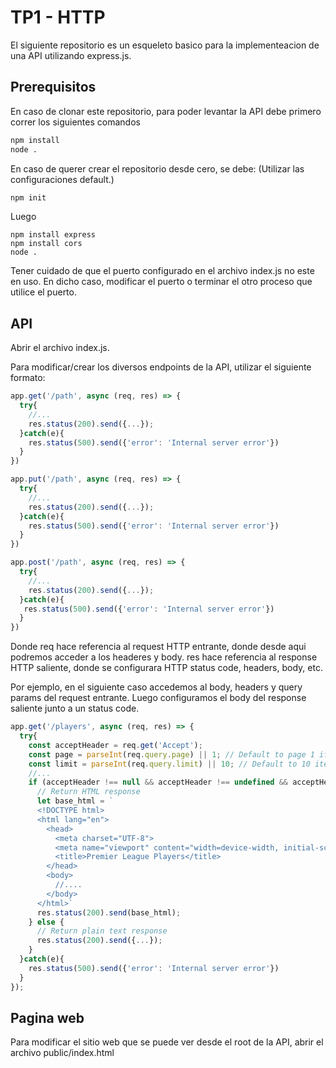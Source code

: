 # TP1 - HTTP
El siguiente repositorio es un esqueleto basico para la implementeacion de una API utilizando express.js. 

## Prerequisitos
En caso de clonar este repositorio, para poder levantar la API debe primero correr los siguientes comandos
```bash
npm install
node .
```
En caso de querer crear el repositorio desde cero, se debe: (Utilizar las configuraciones default.)
```bash
npm init
```
Luego
```
npm install express
npm install cors
node .
```
Tener cuidado de que el puerto configurado en el archivo index.js no este en uso. En dicho caso, modificar el puerto o terminar el otro proceso que utilice el puerto.

## API
Abrir el archivo index.js.

Para modificar/crear los diversos endpoints de la API, utilizar el siguiente formato:
```javascript
app.get('/path', async (req, res) => {
  try{
    //...
    res.status(200).send({...});
  }catch(e){
    res.status(500).send({'error': 'Internal server error'})
  }
})

app.put('/path', async (req, res) => {
  try{
    //...
    res.status(200).send({...});
  }catch(e){
    res.status(500).send({'error': 'Internal server error'})
  }
})

app.post('/path', async (req, res) => {
  try{
    //...
    res.status(200).send({...});
  }catch(e){
   res.status(500).send({'error': 'Internal server error'}) 
  }
})
```
Donde req hace referencia al request HTTP entrante, donde desde aqui podremos acceder a los headeres y body.
res hace referencia al response HTTP saliente, donde se configurara HTTP status code, headers, body, etc.

Por ejemplo, en el siguiente caso accedemos al body, headers y query params del request entrante. Luego configuramos el body del response saliente junto a un status code.


```javascript
app.get('/players', async (req, res) => {
  try{
    const acceptHeader = req.get('Accept');
    const page = parseInt(req.query.page) || 1; // Default to page 1 if not specified
    const limit = parseInt(req.query.limit) || 10; // Default to 10 items per page if not specified
    //...
    if (acceptHeader !== null && acceptHeader !== undefined && acceptHeader.includes('text/html')) {
      // Return HTML response
      let base_html = `
      <!DOCTYPE html>
      <html lang="en">
        <head>
          <meta charset="UTF-8">
          <meta name="viewport" content="width=device-width, initial-scale=1.0">
          <title>Premier League Players</title>
        </head>
        <body>
          //....
        </body>
      </html>`
      res.status(200).send(base_html);
    } else {
      // Return plain text response
      res.status(200).send({...});
    }    
  }catch(e){
    res.status(500).send({'error': 'Internal server error'})
  }
});
```

## Pagina web
Para modificar el sitio web que se puede ver desde el root de la API, abrir el archivo public/index.html
